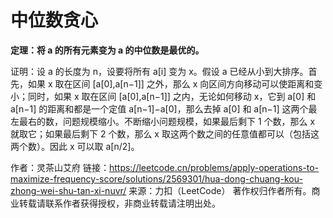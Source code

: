 # 中位数贪心
**定理：将 a 的所有元素变为 a 的中位数是最优的。**

证明：设 a 的长度为 n，设要将所有 a[i] 变为 x。假设 a 已经从小到大排序。首先，如果 x 取在区间 [a[0],a[n−1]] 之外，那么 x 向区间方向移动可以使距离和变小；同时，如果 x 取在区间 [a[0],a[n−1]] 之内，无论如何移动 x，它到 a[0] 和 a[n−1] 的距离和都是一个定值 a[n−1]−a[0]，那么去掉 a[0] 和 a[n−1] 这两个最左最右的数，问题规模缩小。不断缩小问题规模，如果最后剩下 1 个数，那么 x 就取它；如果最后剩下 2 个数，那么 x 取这两个数之间的任意值都可以（包括这两个数）。因此 x 可以取 a[n/2]。

作者：灵茶山艾府
链接：https://leetcode.cn/problems/apply-operations-to-maximize-frequency-score/solutions/2569301/hua-dong-chuang-kou-zhong-wei-shu-tan-xi-nuvr/
来源：力扣（LeetCode）
著作权归作者所有。商业转载请联系作者获得授权，非商业转载请注明出处。